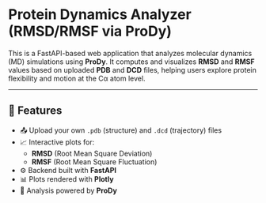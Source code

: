 # Protein Dynamics Analyzer (RMSD/RMSF via ProDy)

This is a FastAPI-based web application that analyzes molecular dynamics (MD) simulations using **ProDy**. It computes and visualizes **RMSD** and **RMSF** values based on uploaded **PDB** and **DCD** files, helping users explore protein flexibility and motion at the Cα atom level.

---

## 🚀 Features

- 📤 Upload your own `.pdb` (structure) and `.dcd` (trajectory) files  
- 📈 Interactive plots for:
  - **RMSD** (Root Mean Square Deviation)
  - **RMSF** (Root Mean Square Fluctuation)
- ⚙️ Backend built with **FastAPI**
- 📊 Plots rendered with **Plotly**
- 🔬 Analysis powered by **ProDy**
